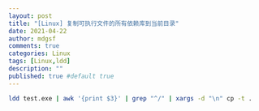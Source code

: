 ```yaml
---
layout: post
title: "[Linux] 复制可执行文件的所有依赖库到当前目录"
date: 2021-04-22
author: mdgsf
comments: true
categories: Linux
tags: [Linux,ldd]
description: ""
published: true #default true
---
```


```sh
ldd test.exe | awk '{print $3}' | grep "^/" | xargs -d "\n" cp -t .
```

